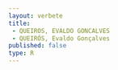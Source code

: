 ```yaml
---
layout: verbete
title:
 - QUEIROS, EVALDO GONCALVES
 - QUEIRÓS, Evaldo Gonçalves
published: false
type: R
---
```


